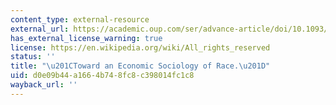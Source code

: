 ```yaml
---
content_type: external-resource
external_url: https://academic.oup.com/ser/advance-article/doi/10.1093/ser/mwz054/5681457
has_external_license_warning: true
license: https://en.wikipedia.org/wiki/All_rights_reserved
status: ''
title: "\u201CToward an Economic Sociology of Race.\u201D"
uid: d0e09b44-a166-4b74-8fc8-c398014fc1c8
wayback_url: ''
---
```

